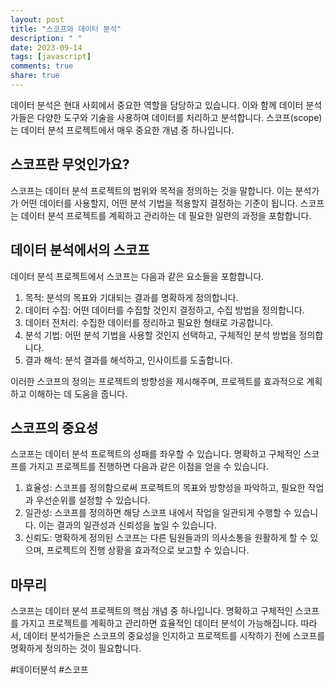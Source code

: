 ```yaml
---
layout: post
title: "스코프와 데이터 분석"
description: " "
date: 2023-09-14
tags: [javascript]
comments: true
share: true
---
```


데이터 분석은 현대 사회에서 중요한 역할을 담당하고 있습니다. 이와 함께 데이터 분석가들은 다양한 도구와 기술을 사용하여 데이터를 처리하고 분석합니다. 스코프(scope)는 데이터 분석 프로젝트에서 매우 중요한 개념 중 하나입니다.

## 스코프란 무엇인가요?

스코프는 데이터 분석 프로젝트의 범위와 목적을 정의하는 것을 말합니다. 이는 분석가가 어떤 데이터를 사용할지, 어떤 분석 기법을 적용할지 결정하는 기준이 됩니다. 스코프는 데이터 분석 프로젝트를 계획하고 관리하는 데 필요한 일련의 과정을 포함합니다.

## 데이터 분석에서의 스코프

데이터 분석 프로젝트에서 스코프는 다음과 같은 요소들을 포함합니다.

1. 목적: 분석의 목표와 기대되는 결과를 명확하게 정의합니다.
2. 데이터 수집: 어떤 데이터를 수집할 것인지 결정하고, 수집 방법을 정의합니다.
3. 데이터 전처리: 수집한 데이터를 정리하고 필요한 형태로 가공합니다.
4. 분석 기법: 어떤 분석 기법을 사용할 것인지 선택하고, 구체적인 분석 방법을 정의합니다.
5. 결과 해석: 분석 결과를 해석하고, 인사이트를 도출합니다.

이러한 스코프의 정의는 프로젝트의 방향성을 제시해주며, 프로젝트를 효과적으로 계획하고 이해하는 데 도움을 줍니다.

## 스코프의 중요성

스코프는 데이터 분석 프로젝트의 성패를 좌우할 수 있습니다. 명확하고 구체적인 스코프를 가지고 프로젝트를 진행하면 다음과 같은 이점을 얻을 수 있습니다.

1. 효율성: 스코프를 정의함으로써 프로젝트의 목표와 방향성을 파악하고, 필요한 작업과 우선순위를 설정할 수 있습니다.
2. 일관성: 스코프를 정의하면 해당 스코프 내에서 작업을 일관되게 수행할 수 있습니다. 이는 결과의 일관성과 신뢰성을 높일 수 있습니다.
3. 신뢰도: 명확하게 정의된 스코프는 다른 팀원들과의 의사소통을 원활하게 할 수 있으며, 프로젝트의 진행 상황을 효과적으로 보고할 수 있습니다.

## 마무리

스코프는 데이터 분석 프로젝트의 핵심 개념 중 하나입니다. 명확하고 구체적인 스코프를 가지고 프로젝트를 계획하고 관리하면 효율적인 데이터 분석이 가능해집니다. 따라서, 데이터 분석가들은 스코프의 중요성을 인지하고 프로젝트를 시작하기 전에 스코프를 명확하게 정의하는 것이 필요합니다.

#데이터분석 #스코프